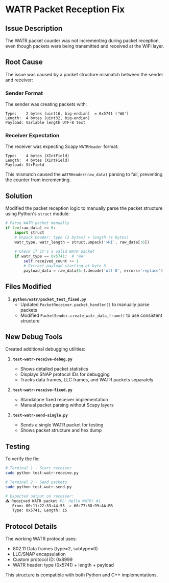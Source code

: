 # WATR Packet Reception Fix

## Issue Description
The WATR packet counter was not incrementing during packet reception, even though packets were being transmitted and received at the WiFi layer.

## Root Cause
The issue was caused by a packet structure mismatch between the sender and receiver:

### Sender Format
The sender was creating packets with:
```
Type:    2 bytes (uint16, big-endian)  = 0x5741 ('WA')
Length:  4 bytes (uint32, big-endian)
Payload: Variable length UTF-8 text
```

### Receiver Expectation
The receiver was expecting Scapy `WATRHeader` format:
```
Type:    4 bytes (XIntField)
Length:  4 bytes (XIntField)
Payload: StrField
```

This mismatch caused the `WATRHeader(raw_data)` parsing to fail, preventing the counter from incrementing.

## Solution
Modified the packet reception logic to manually parse the packet structure using Python's `struct` module:

```python
# Parse WATR packet manually
if len(raw_data) >= 6:
    import struct
    # Unpack header: type (2 bytes) + length (4 bytes)
    watr_type, watr_length = struct.unpack('>HI', raw_data[:6])
    
    # Check if it's a valid WATR packet
    if watr_type == 0x5741:  # 'WA'
        self.received_count += 1
        # Extract payload starting at byte 6
        payload_data = raw_data[6:].decode('utf-8', errors='replace')
```

## Files Modified
1. **`python/watr/packet_test_fixed.py`**
   - Updated `PacketReceiver.packet_handler()` to manually parse packets
   - Modified `PacketSender.create_watr_data_frame()` to use consistent structure

## New Debug Tools
Created additional debugging utilities:

1. **`test-watr-receive-debug.py`**
   - Shows detailed packet statistics
   - Displays SNAP protocol IDs for debugging
   - Tracks data frames, LLC frames, and WATR packets separately

2. **`test-watr-receive-fixed.py`**
   - Standalone fixed receiver implementation
   - Manual packet parsing without Scapy layers

3. **`test-watr-send-single.py`**
   - Sends a single WATR packet for testing
   - Shows packet structure and hex dump

## Testing
To verify the fix:

```bash
# Terminal 1 - Start receiver
sudo python test-watr-receive.py

# Terminal 2 - Send packets
sudo python test-watr-send.py

# Expected output on receiver:
📥 Received WATR packet #1: Hello WATR! #1
   From: 00:11:22:33:44:55 -> 66:77:88:99:AA:BB
   Type: 0x5741, Length: 15
```

## Protocol Details
The working WATR protocol uses:
- 802.11 Data frames (type=2, subtype=0)
- LLC/SNAP encapsulation
- Custom protocol ID: 0x8999
- WATR header: type (0x5741) + length + payload

This structure is compatible with both Python and C++ implementations.